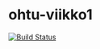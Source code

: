 # ohtu-viikko1

[![Build Status](https://travis-ci.org/rrrkkk/ohtu-viikko1.svg?branch=master)](https://travis-ci.org/rrrkkk/ohtu-viikko1)
